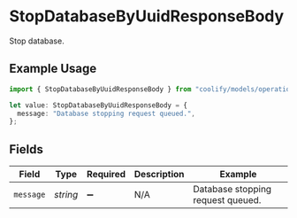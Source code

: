 # StopDatabaseByUuidResponseBody

Stop database.

## Example Usage

```typescript
import { StopDatabaseByUuidResponseBody } from "coolify/models/operations";

let value: StopDatabaseByUuidResponseBody = {
  message: "Database stopping request queued.",
};
```

## Fields

| Field                             | Type                              | Required                          | Description                       | Example                           |
| --------------------------------- | --------------------------------- | --------------------------------- | --------------------------------- | --------------------------------- |
| `message`                         | *string*                          | :heavy_minus_sign:                | N/A                               | Database stopping request queued. |